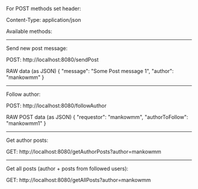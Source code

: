 For POST methods set header:

Content-Type: application/json

Available methods:

--------------------------------------------------------------------------
Send new post message:

POST: http://localhost:8080/sendPost

RAW data (as JSON)
{
	"message": "Some Post message 1",
	"author": "mankowmm"
}

--------------------------------------------------------------------------
Follow author:

POST: http://localhost:8080/followAuthor

RAW POST data (as JSON)
{
	"requestor": "mankowmm",
	"authorToFollow": "mankowmm1"
}

--------------------------------------------------------------------------
Get author posts:

GET: http://localhost:8080/getAuthorPosts?author=mankowmm


--------------------------------------------------------------------------
Get all posts (author + posts from followed users):

GET: http://localhost:8080/getAllPosts?author=mankowmm
